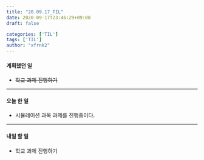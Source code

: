 ```yaml
---
title: "20.09.17_TIL"
date: 2020-09-17T23:46:29+09:00
draft: false

categories: ['TIL']
tags: ['TIL']
author: "xfrnk2"
---
```

#### 계획했던 일
+ ~~학교 과제 진행하기~~
---
#### 오늘 한 일
+ 시뮬레이션 과목 과제를 진행중이다.
---   
#### 내일 할 일 
+ 학교 과제 진행하기